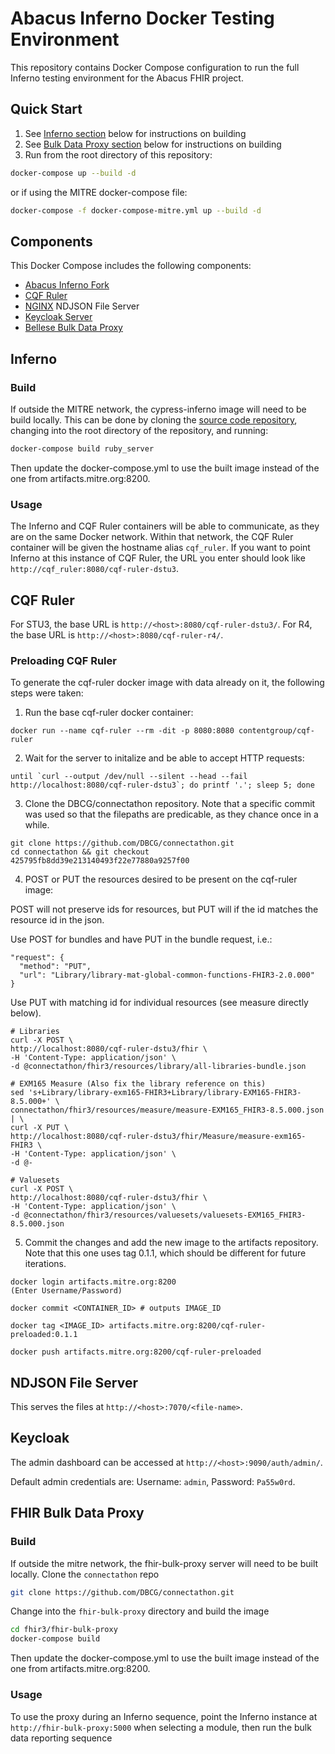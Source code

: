 # Abacus Inferno Docker Testing Environment

This repository contains Docker Compose configuration to run the full Inferno testing environment for the Abacus FHIR project.

## Quick Start

1. See [Inferno section](#Inferno) below for instructions on building
2. See [Bulk Data Proxy section](#FHIR%20Bulk%20Data%20Proxy) below for instructions on building
3. Run from the root directory of this repository:

```sh
docker-compose up --build -d
```

or if using the MITRE docker-compose file:

```sh
docker-compose -f docker-compose-mitre.yml up --build -d
```

## Components

This Docker Compose includes the following components:
* [Abacus Inferno Fork](https://git.codev.mitre.org/projects/ABA/repos/cypress-inferno/browse)
* [CQF Ruler](https://hub.docker.com/u/contentgroup)
* [NGINX](https://hub.docker.com/_/nginx) NDJSON File Server
* [Keycloak Server](https://hub.docker.com/r/jboss/keycloak/)
* [Bellese Bulk Data Proxy](https://github.com/DBCG/connectathon/tree/master/fhir-bulk-proxy)

## Inferno

### Build

If outside the MITRE network, the cypress-inferno image will need to be build locally. This can be done by cloning the [source code repository](https://git.codev.mitre.org/projects/ABA/repos/cypress-inferno/browse), changing into the root directory of the repository, and running:

```sh
docker-compose build ruby_server
```

Then update the docker-compose.yml to use the built image instead of the one from artifacts.mitre.org:8200.

### Usage

The Inferno and CQF Ruler containers will be able to communicate, as they are on the same Docker network. Within that network, the CQF Ruler container will be given the hostname alias `cqf_ruler`. If you want to point Inferno at this instance of CQF Ruler, the URL you enter should look like `http://cqf_ruler:8080/cqf-ruler-dstu3`. 

## CQF Ruler

For STU3, the base URL is `http://<host>:8080/cqf-ruler-dstu3/`.
For R4, the base URL is `http://<host>:8080/cqf-ruler-r4/`.

### Preloading CQF Ruler

To generate the cqf-ruler docker image with data already on it, the following
steps were taken:

1. Run the base cqf-ruler docker container:

```
docker run --name cqf-ruler --rm -dit -p 8080:8080 contentgroup/cqf-ruler
```

2. Wait for the server to initalize and be able to accept HTTP requests:

```
until `curl --output /dev/null --silent --head --fail http://localhost:8080/cqf-ruler-dstu3`; do printf '.'; sleep 5; done
```

3. Clone the DBCG/connectathon repository. Note that a specific commit was used
   so that the filepaths are predicable, as they chance once in a while.

```
git clone https://github.com/DBCG/connectathon.git
cd connectathon && git checkout 425795fb8dd39e213140493f22e77880a9257f00
```

4. POST or PUT the resources desired to be present on the cqf-ruler image:

POST will not preserve ids for resources, but PUT will if the id matches the
resource id in the json.

Use POST for bundles and have PUT in the bundle request, i.e.:
```
"request": {
  "method": "PUT",
  "url": "Library/library-mat-global-common-functions-FHIR3-2.0.000"
}

```

Use PUT with matching id for individual resources (see measure directly below).

```
# Libraries
curl -X POST \
http://localhost:8080/cqf-ruler-dstu3/fhir \
-H 'Content-Type: application/json' \
-d @connectathon/fhir3/resources/library/all-libraries-bundle.json

# EXM165 Measure (Also fix the library reference on this)
sed 's+Library/library-exm165-FHIR3+Library/library-EXM165-FHIR3-8.5.000+' \
connectathon/fhir3/resources/measure/measure-EXM165_FHIR3-8.5.000.json | \
curl -X PUT \
http://localhost:8080/cqf-ruler-dstu3/fhir/Measure/measure-exm165-FHIR3 \
-H 'Content-Type: application/json' \
-d @-

# Valuesets
curl -X POST \
http://localhost:8080/cqf-ruler-dstu3/fhir \
-H 'Content-Type: application/json' \
-d @connectathon/fhir3/resources/valuesets/valuesets-EXM165_FHIR3-8.5.000.json
```

5. Commit the changes and add the new image to the artifacts repository. Note
   that this one uses tag 0.1.1, which should be different for future
   iterations.

```
docker login artifacts.mitre.org:8200
(Enter Username/Password)

docker commit <CONTAINER_ID> # outputs IMAGE_ID

docker tag <IMAGE_ID> artifacts.mitre.org:8200/cqf-ruler-preloaded:0.1.1

docker push artifacts.mitre.org:8200/cqf-ruler-preloaded
```

## NDJSON File Server

This serves the files at `http://<host>:7070/<file-name>`.

## Keycloak

The admin dashboard can be accessed at `http://<host>:9090/auth/admin/`.

Default admin credentials are: Username: `admin`, Password: `Pa55w0rd`.

## FHIR Bulk Data Proxy

### Build

If outside the mitre network, the fhir-bulk-proxy server will need to be built locally. Clone the `connectathon` repo

``` bash
git clone https://github.com/DBCG/connectathon.git
```

Change into the `fhir-bulk-proxy` directory and build the image

``` bash
cd fhir3/fhir-bulk-proxy
docker-compose build
```

Then update the docker-compose.yml to use the built image instead of the one from artifacts.mitre.org:8200.

### Usage

To use the proxy during an Inferno sequence, point the Inferno instance at `http://fhir-bulk-proxy:5000` when selecting a module, then run the bulk data reporting sequence
